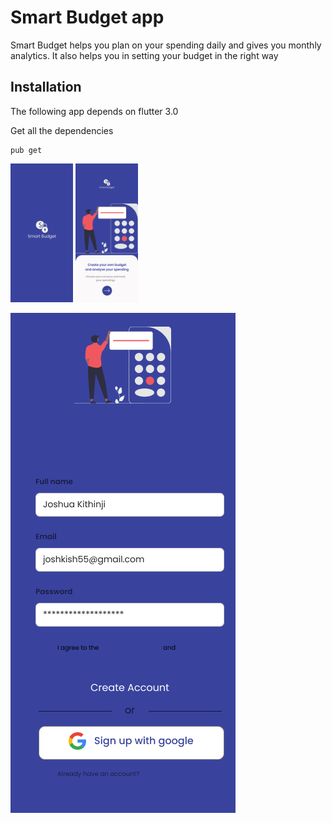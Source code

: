 # Smart Budget app

Smart Budget helps you plan on your spending daily and gives you monthly analytics. It also helps you in setting your budget in the right way

## Installation

The following app depends on flutter 3.0

Get all the dependencies
```
pub get
```

<img src="./splash.png" width="100">


<img src="./onboarding.png" width="100">


![img|320x271,50%](./register.png)